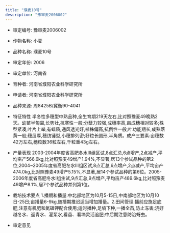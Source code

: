 ```yaml
---
title: "濮麦10号"
description: "豫审麦2006002"
---
```

* 审定编号:  豫审麦2006002

*  作物名称:  小麦

*  品种名称:  濮麦10号

*  审定年份:  2006

*  审定单位:  河南省

* 育种者:  河南省濮阳农业科学研究所

*  申请者:  河南省濮阳农业科学研究所

*  品种来源:  周8425B/冀衡90-4041

*  特征特性
半冬性多穗型中熟品种,全生育期219天左右,比对照豫麦49晚熟2天。幼苗半匍匐,长势壮,抗寒性一般;分蘖力较强,成穗率高,亩成穗相对较多;株型紧凑,叶片上举,有蜡质,通风透光好,植株偏高,抗倒性一般;叶功能期长,成熟落黄一般;穗层厚,穗纺锤型,小穗排列密;籽粒长圆形,半角质。成产三要素:亩穗数42万左右,穗粒数36粒左右,千粒重43g左右。

*  产量表现
2003-2004年度省高肥冬水Ⅲ组区试,8点汇总,6点增产,2点减产,平均亩产566.6kg,比对照豫麦49增产1.94%,不显著,居13个参试品种的第2位;2004~2005年度省高肥冬水Ⅲ组区试,8点汇总,6点增产,2点减产,平均亩产474.0kg,比对照豫麦49增产5.15%,不显著,居14个参试品种的第6位。2005-2006年度省高肥冬水Ⅰ组生试,9点汇总,9点增产,平均亩产489.6kg,比对照豫麦49增产8.1%,居7个参试品种并列第1位。

*  栽培技术要点
1.播期和播量:中北部地区为10月5-15日,中南部地区为10月10日-25日;亩播量6-9kg,随播期推迟适当增加播量。2.田间管理:播前应施足底肥,注意有机肥和氮磷钾配合使用;适时播种,足墒下种,一播全苗,防止冻害;浇好越冬水、返青水、灌浆水,看苗、看墒灵活追肥;中后期注意防治蚜虫。

*  审定意见

